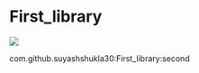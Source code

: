 # First_library

[![](https://jitpack.io/v/suyashshukla30/First_library.svg)](https://jitpack.io/#suyashshukla30/First_library)

com.github.suyashshukla30:First_library:second
